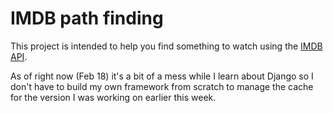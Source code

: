 # IMDB path finding

This project is intended to help you find something to watch using the [IMDB API](https://imdb-api.com/). 

As of right now (Feb 18) it's a bit of a mess while I learn about Django so I don't have to build my own framework from scratch to manage the cache for the version I was working on earlier this week.